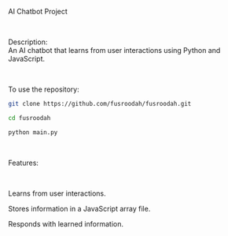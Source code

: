 AI Chatbot Project

<br>

Description:<br>
An AI chatbot that learns from user interactions using Python and JavaScript.

<br>

To use the repository:
   ```bash
   git clone https://github.com/fusroodah/fusroodah.git

   cd fusroodah

   python main.py

   ```
<br>

Features:

<br>

Learns from user interactions.

Stores information in a JavaScript array file.

Responds with learned information.

